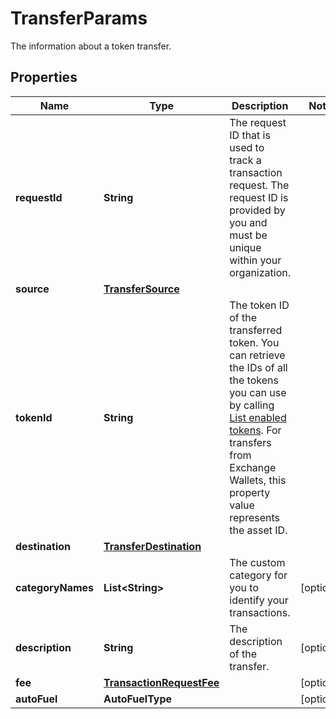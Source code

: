 

# TransferParams

The information about a token transfer.

## Properties

| Name | Type | Description | Notes |
|------------ | ------------- | ------------- | -------------|
|**requestId** | **String** | The request ID that is used to track a transaction request. The request ID is provided by you and must be unique within your organization. |  |
|**source** | [**TransferSource**](TransferSource.md) |  |  |
|**tokenId** | **String** | The token ID of the transferred token. You can retrieve the IDs of all the tokens you can use by calling [List enabled tokens](https://www.cobo.com/developers/v2/api-references/wallets/list-enabled-tokens). For transfers from Exchange Wallets, this property value represents the asset ID. |  |
|**destination** | [**TransferDestination**](TransferDestination.md) |  |  |
|**categoryNames** | **List&lt;String&gt;** | The custom category for you to identify your transactions. |  [optional] |
|**description** | **String** | The description of the transfer. |  [optional] |
|**fee** | [**TransactionRequestFee**](TransactionRequestFee.md) |  |  [optional] |
|**autoFuel** | **AutoFuelType** |  |  [optional] |



